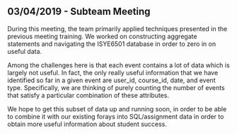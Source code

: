## 03/04/2019 - Subteam Meeting

During this meeting, the team primarily applied techniques presented in the previous meeting training. We worked on constructing aggregate statements and navigating the ISYE6501 database in order to zero in on useful data.

Among the challenges here is that each event contains a lot of data which is largely not useful. In fact, the only really useful information that we have identified so far in a given event are user_id, course_id, date, and event type. Specifically, we are thinking of purely counting the number of events that satisfy a particular combination of these attributes.

We hope to get this subset of data up and running soon, in order to be able to combine it with our existing forays into SQL/assignment data in order to obtain more useful information about student success.